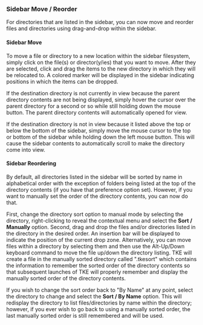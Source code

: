 ### Sidebar Move / Reorder

For directories that are listed in the sidebar, you can now move and reorder files and directories using drag-and-drop within the sidebar.

#### Sidebar Move

To move a file or directory to a new location within the sidebar filesystem, simply click on the file(s) or director(y/ies) that you want to move. After they are selected, click and drag the items to the new directory in which they will be relocated to. A colored marker will be displayed in the sidebar indicating positions in which the items can be dropped.

If the destination directory is not currently in view because the parent directory contents are not being displayed, simply hover the cursor over the parent directory for a second or so while still holding down the mouse button. The parent directory contents will automatically opened for view.

If the destination directory is not in view because it listed above the top or below the bottom of the sidebar, simply move the mouse cursor to the top or bottom of the sidebar while holding down the left mouse button. This will cause the sidebar contents to automatically scroll to make the directory come into view.

#### Sidebar Reordering

By default, all directories listed in the sidebar will be sorted by name in alphabetical order with the exception of folders being listed at the top of the directory contents (if you have that preference option set). However, if you want to manually set the order of the directory contents, you can now do that.

First, change the directory sort option to manual mode by selecting the directory, right-clicking to reveal the contextual menu and select the **Sort / Manually** option. Second, drag and drop the files and/or directories listed in the directory in the desired order. An insertion bar will be displayed to indicate the position of the current drop zone. Alternatively, you can move files within a directory by selecting them and then use the Alt-Up/Down keyboard command to move the file up/down the directory listing. TKE will create a file in the manually sorted directory called ".tkesort" which contains the information to remember the sorted order of the directory contents so that subsequent launches of TKE will properly remember and display the manually sorted order of the directory contents.

If you wish to change the sort order back to "By Name" at any point, select the directory to change and select the **Sort / By Name** option. This will redisplay the directory to list files/directories by name within the directory; however, if you ever wish to go back to using a manually sorted order, the last manually sorted order is still remembered and will be used.